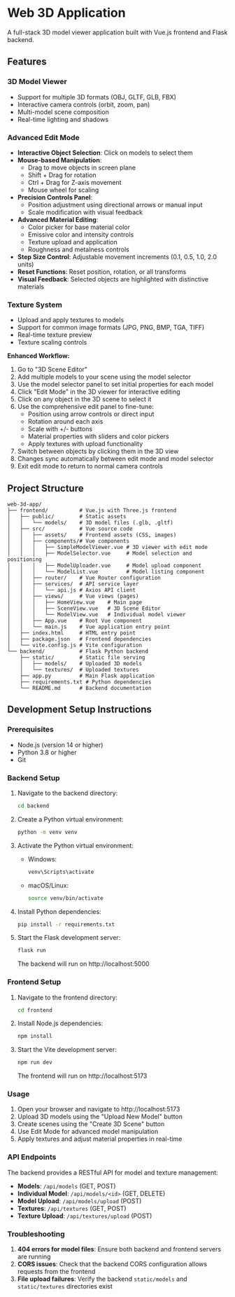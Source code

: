 # Web 3D Application

A full-stack 3D model viewer application built with Vue.js frontend and Flask backend.

## Features

### 3D Model Viewer

- Support for multiple 3D formats (OBJ, GLTF, GLB, FBX)
- Interactive camera controls (orbit, zoom, pan)
- Multi-model scene composition
- Real-time lighting and shadows

### Advanced Edit Mode

- **Interactive Object Selection**: Click on models to select them
- **Mouse-based Manipulation**:
  - Drag to move objects in screen plane
  - Shift + Drag for rotation
  - Ctrl + Drag for Z-axis movement
  - Mouse wheel for scaling
- **Precision Controls Panel**:
  - Position adjustment using directional arrows or manual input
  - Scale modification with visual feedback
- **Advanced Material Editing**:
  - Color picker for base material color
  - Emissive color and intensity controls
  - Texture upload and application
  - Roughness and metalness controls
- **Step Size Control**: Adjustable movement increments (0.1, 0.5, 1.0, 2.0 units)
- **Reset Functions**: Reset position, rotation, or all transforms
- **Visual Feedback**: Selected objects are highlighted with distinctive materials

### Texture System

- Upload and apply textures to models
- Support for common image formats (JPG, PNG, BMP, TGA, TIFF)
- Real-time texture preview
- Texture scaling controls

**Enhanced Workflow:**

1. Go to "3D Scene Editor"
2. Add multiple models to your scene using the model selector
3. Use the model selector panel to set initial properties for each model
4. Click "Edit Mode" in the 3D viewer for interactive editing
5. Click on any object in the 3D scene to select it
6. Use the comprehensive edit panel to fine-tune:
   - Position using arrow controls or direct input
   - Rotation around each axis
   - Scale with +/- buttons
   - Material properties with sliders and color pickers
   - Apply textures with upload functionality
7. Switch between objects by clicking them in the 3D view
8. Changes sync automatically between edit mode and model selector
9. Exit edit mode to return to normal camera controls

## Project Structure

```
web-3d-app/
├── frontend/          # Vue.js with Three.js frontend
│   ├── public/        # Static assets
│   │   └── models/    # 3D model files (.glb, .gltf)
│   ├── src/           # Vue source code
│   │   ├── assets/    # Frontend assets (CSS, images)
│   │   ├── components/# Vue components
│   │   │   ├── SimpleModelViewer.vue # 3D viewer with edit mode
│   │   │   ├── ModelSelector.vue     # Model selection and positioning
│   │   │   ├── ModelUploader.vue     # Model upload component
│   │   │   └── ModelList.vue         # Model listing component
│   │   ├── router/    # Vue Router configuration
│   │   ├── services/  # API service layer
│   │   │   └── api.js # Axios API client
│   │   ├── views/     # Vue views (pages)
│   │   │   ├── HomeView.vue    # Main page
│   │   │   ├── SceneView.vue   # 3D Scene Editor
│   │   │   └── ModelView.vue   # Individual model viewer
│   │   ├── App.vue    # Root Vue component
│   │   └── main.js    # Vue application entry point
│   ├── index.html     # HTML entry point
│   ├── package.json   # Frontend dependencies
│   └── vite.config.js # Vite configuration
└── backend/           # Flask Python backend
    ├── static/        # Static file serving
    │   ├── models/    # Uploaded 3D models
    │   └── textures/  # Uploaded textures
    ├── app.py         # Main Flask application
    ├── requirements.txt # Python dependencies
    └── README.md      # Backend documentation
```

## Development Setup Instructions

### Prerequisites

- Node.js (version 14 or higher)
- Python 3.8 or higher
- Git

### Backend Setup

1. Navigate to the backend directory:

   ```bash
   cd backend
   ```

2. Create a Python virtual environment:

   ```bash
   python -m venv venv
   ```

3. Activate the Python virtual environment:

   - Windows:
     ```bash
     venv\Scripts\activate
     ```
   - macOS/Linux:
     ```bash
     source venv/bin/activate
     ```

4. Install Python dependencies:

   ```bash
   pip install -r requirements.txt
   ```

5. Start the Flask development server:

   ```bash
   flask run
   ```

   The backend will run on http://localhost:5000

### Frontend Setup

1. Navigate to the frontend directory:

   ```bash
   cd frontend
   ```

2. Install Node.js dependencies:

   ```bash
   npm install
   ```

3. Start the Vite development server:

   ```bash
   npm run dev
   ```

   The frontend will run on http://localhost:5173

### Usage

1. Open your browser and navigate to http://localhost:5173
2. Upload 3D models using the "Upload New Model" button
3. Create scenes using the "Create 3D Scene" button
4. Use Edit Mode for advanced model manipulation
5. Apply textures and adjust material properties in real-time

### API Endpoints

The backend provides a RESTful API for model and texture management:

- **Models**: `/api/models` (GET, POST)
- **Individual Model**: `/api/models/<id>` (GET, DELETE)
- **Model Upload**: `/api/models/upload` (POST)
- **Textures**: `/api/textures` (GET, POST)
- **Texture Upload**: `/api/textures/upload` (POST)

### Troubleshooting

1. **404 errors for model files**: Ensure both backend and frontend servers are running
2. **CORS issues**: Check that the backend CORS configuration allows requests from the frontend
3. **File upload failures**: Verify the backend `static/models` and `static/textures` directories exist
